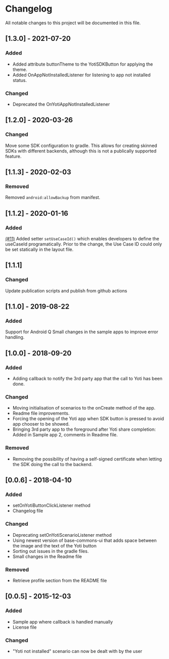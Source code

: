 # Changelog
All notable changes to this project will be documented in this file.

## [1.3.0] - 2021-07-20
### Added
- Added attribute buttonTheme to the YotiSDKButton for applying the theme.
- Added OnAppNotInstalledListener for listening to app not installed status.

### Changed
- Deprecated the OnYotiAppNotInstalledListener

## [1.2.0] - 2020-03-26
### Changed
Move some SDK configuration to gradle. This allows for creating skinned SDKs with different backends,
although this is not a publically supported feature.

## [1.1.3] - 2020-02-03
### Removed
Removed `android:allowBackup` from manifest.

## [1.1.2] - 2020-01-16
### Added
[(#11)](https://github.com/getyoti/android-sdk-button/pull/11) Added setter `setUseCaseId()` which enables developers to define the useCaseId programatically. Prior to the change, the Use Case ID could only be set statically in the layout file.

## [1.1.1]
### Changed
Update publication scripts and publish from github actions

## [1.1.0] - 2019-08-22
### Added
Support for Android Q
Small changes in the sample apps to improve error handling.

## [1.0.0] - 2018-09-20
### Added
- Adding callback to notify the 3rd party app that the call to Yoti has been done.

### Changed
- Moving initialisation of scenarios to the onCreate method of the app.
- Readme file improvements.
- Forcing the opening of the Yoti app when SDK button is pressed to avoid app chooser to be showed.
- Bringing 3rd party app to the foreground after Yoti share completion: Added in Sample app 2, comments in Readme file.

### Removed
- Removing the possibility of having a self-signed certificate when letting the SDK doing the call to the backend.

## [0.0.6] - 2018-04-10
### Added
- setOnYotiButtonClickListener method
- Changelog file

### Changed
- Deprecating setOnYotiScenarioListener method
- Using newest version of base-commons-ui that adds space between the image and the text of the Yoti button
- Sorting out issues in the gradle files.
- Small changes in the Readme file

### Removed
- Retrieve profile section from the README file

## [0.0.5] - 2015-12-03
### Added
- Sample app where callback is handled manually
- License file

### Changed
- "Yoti not installed" scenario can now be dealt with by the user


